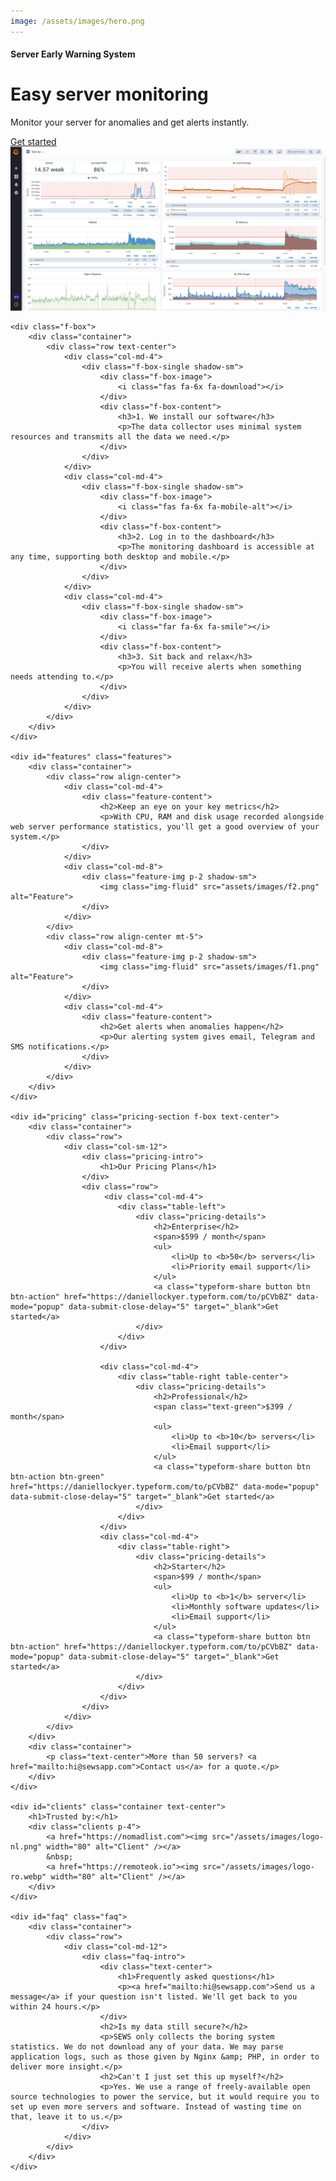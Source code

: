 ```yaml
---
image: /assets/images/hero.png
---
```


<div id="main" class="main">
    <div class="home-3 features">
        <div class="hero-inner">
            <div class="container">
                <div class="row align-center">
                    <div class="col-md-5">
                        <div class="intro-block">
                            <h4>Server Early Warning System</h4>
                            <h1>Easy server monitoring</h1>
                            <p>Monitor your server for anomalies and get alerts instantly.</p>
                            <a class="typeform-share button btn btn-action" href="https://daniellockyer.typeform.com/to/pCVbBZ" data-mode="popup" data-submit-close-delay="5" target="_blank">Get started</a>
                        </div>
                    </div>
                    <div class="col-md-7">
                        <img src="assets/images/hero.png" alt="Hero Image">
                    </div>
                </div>
            </div>
        </div>
    </div>

    <div class="f-box">
        <div class="container">
            <div class="row text-center">
                <div class="col-md-4">
                    <div class="f-box-single shadow-sm">
                        <div class="f-box-image">
                            <i class="fas fa-6x fa-download"></i>
                        </div>
                        <div class="f-box-content">
                            <h3>1. We install our software</h3>
                            <p>The data collector uses minimal system resources and transmits all the data we need.</p>
                        </div>
                    </div>
                </div>
                <div class="col-md-4">
                    <div class="f-box-single shadow-sm">
                        <div class="f-box-image">
                            <i class="fas fa-6x fa-mobile-alt"></i>
                        </div>
                        <div class="f-box-content">
                            <h3>2. Log in to the dashboard</h3>
                            <p>The monitoring dashboard is accessible at any time, supporting both desktop and mobile.</p>
                        </div>
                    </div>
                </div>
                <div class="col-md-4">
                    <div class="f-box-single shadow-sm">
                        <div class="f-box-image">
                            <i class="far fa-6x fa-smile"></i>
                        </div>
                        <div class="f-box-content">
                            <h3>3. Sit back and relax</h3>
                            <p>You will receive alerts when something needs attending to.</p>
                        </div>
                    </div>
                </div>
            </div>
        </div>
    </div>

    <div id="features" class="features">
        <div class="container">
            <div class="row align-center">
                <div class="col-md-4">
                    <div class="feature-content">
                        <h2>Keep an eye on your key metrics</h2>
                        <p>With CPU, RAM and disk usage recorded alongside web server performance statistics, you'll get a good overview of your system.</p>
                    </div>
                </div>
                <div class="col-md-8">
                    <div class="feature-img p-2 shadow-sm">
                        <img class="img-fluid" src="assets/images/f2.png" alt="Feature">
                    </div>
                </div>
            </div>
            <div class="row align-center mt-5">
                <div class="col-md-8">
                    <div class="feature-img p-2 shadow-sm">
                        <img class="img-fluid" src="assets/images/f1.png" alt="Feature">
                    </div>
                </div>
                <div class="col-md-4">
                    <div class="feature-content">
                        <h2>Get alerts when anomalies happen</h2>
                        <p>Our alerting system gives email, Telegram and SMS notifications.</p>
                    </div>
                </div>
            </div>
        </div>
    </div>

    <div id="pricing" class="pricing-section f-box text-center">
        <div class="container">
            <div class="row">
                <div class="col-sm-12">
                    <div class="pricing-intro">
                        <h1>Our Pricing Plans</h1>
                    </div>
                    <div class="row">
                         <div class="col-md-4">
                            <div class="table-left">
                                <div class="pricing-details">
                                    <h2>Enterprise</h2>
                                    <span>$599 / month</span>
                                    <ul>
                                        <li>Up to <b>50</b> servers</li>
                                        <li>Priority email support</li>
                                    </ul>
                                    <a class="typeform-share button btn btn-action" href="https://daniellockyer.typeform.com/to/pCVbBZ" data-mode="popup" data-submit-close-delay="5" target="_blank">Get started</a>
                                </div>
                            </div>
                        </div>

                        <div class="col-md-4">
                            <div class="table-right table-center">
                                <div class="pricing-details">
                                    <h2>Professional</h2>
                                    <span class="text-green">$399 / month</span>
                                    <ul>
                                        <li>Up to <b>10</b> servers</li>
                                        <li>Email support</li>
                                    </ul>
                                    <a class="typeform-share button btn btn-action btn-green" href="https://daniellockyer.typeform.com/to/pCVbBZ" data-mode="popup" data-submit-close-delay="5" target="_blank">Get started</a>
                                </div>
                            </div>
                        </div>
                        <div class="col-md-4">
                            <div class="table-right">
                                <div class="pricing-details">
                                    <h2>Starter</h2>
                                    <span>$99 / month</span>
                                    <ul>
                                        <li>Up to <b>1</b> server</li>
                                        <li>Monthly software updates</li>
                                        <li>Email support</li>
                                    </ul>
                                    <a class="typeform-share button btn btn-action" href="https://daniellockyer.typeform.com/to/pCVbBZ" data-mode="popup" data-submit-close-delay="5" target="_blank">Get started</a>
                                </div>
                            </div>
                        </div>
                    </div>
                </div>
            </div>
        </div>
        <div class="container">
            <p class="text-center">More than 50 servers? <a href="mailto:hi@sewsapp.com">Contact us</a> for a quote.</p>
        </div>
    </div>

    <div id="clients" class="container text-center">
        <h1>Trusted by:</h1>
        <div class="clients p-4">
            <a href="https://nomadlist.com"><img src="/assets/images/logo-nl.png" width="80" alt="Client" /></a>
            &nbsp;
            <a href="https://remoteok.io"><img src="/assets/images/logo-ro.webp" width="80" alt="Client" /></a>
        </div>
    </div>

    <div id="faq" class="faq">
        <div class="container">
            <div class="row">
                <div class="col-md-12">
                    <div class="faq-intro">
                        <div class="text-center">
                            <h1>Frequently asked questions</h1>
                            <p><a href="mailto:hi@sewsapp.com">Send us a message</a> if your question isn't listed. We'll get back to you within 24 hours.</p>
                        </div>
                        <h2>Is my data still secure?</h2>
                        <p>SEWS only collects the boring system statistics. We do not download any of your data. We may parse application logs, such as those given by Nginx &amp; PHP, in order to deliver more insight.</p>
                        <h2>Can't I just set this up myself?</h2>
                        <p>Yes. We use a range of freely-available open source technologies to power the service, but it would require you to set up even more servers and software. Instead of wasting time on that, leave it to us.</p>
                    </div>
                </div>
            </div>
        </div>
    </div>
